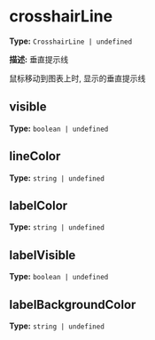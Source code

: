 # crosshairLine

**Type:** `CrosshairLine | undefined`

**描述:**
垂直提示线
  
  鼠标移动到图表上时, 显示的垂直提示线


## visible

**Type:** `boolean | undefined`

## lineColor

**Type:** `string | undefined`

## labelColor

**Type:** `string | undefined`

## labelVisible

**Type:** `boolean | undefined`

## labelBackgroundColor

**Type:** `string | undefined`

